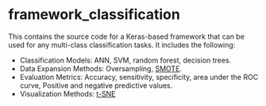 # framework_classification
This contains the source code for a Keras-based framework that can be used for any multi-class classification tasks. It includes the following: 
- Classification Models: ANN, SVM, random forest, decision trees. 
- Data Expansion Methods: Oversampling, [SMOTE](https://arxiv.org/abs/1106.1813).
- Evaluation Metrics: Accuracy, sensitivity, specificity, area under the ROC curve, Positive and negative predictive values.  
- Visualization Methods: [t-SNE](https://en.wikipedia.org/wiki/T-distributed_stochastic_neighbor_embedding)

